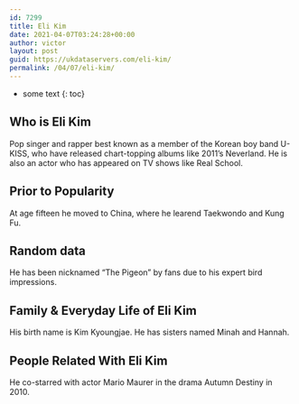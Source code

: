 ```yaml
---
id: 7299
title: Eli Kim
date: 2021-04-07T03:24:28+00:00
author: victor
layout: post
guid: https://ukdataservers.com/eli-kim/
permalink: /04/07/eli-kim/
---
```


* some text
{: toc}


## Who is Eli Kim



Pop singer and rapper best known as a member of the Korean boy band U-KISS, who have released chart-topping albums like 2011&#8217;s Neverland. He is also an actor who has appeared on TV shows like Real School.

                
                
                
## Prior to Popularity



At age fifteen he moved to China, where he learend Taekwondo and Kung Fu.

                
                
                
## Random data



He has been nicknamed &#8220;The Pigeon&#8221; by fans due to his expert bird impressions.

                
                
                
## Family & Everyday Life of Eli Kim



His birth name is Kim Kyoungjae. He has sisters named Minah and Hannah.

                
                
                
## People Related With Eli Kim



He co-starred with actor Mario Maurer in the drama Autumn Destiny in 2010.

                
              
            
          
          
          